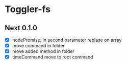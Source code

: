 # Toggler-fs

## Next 0.1.0

- [x] nodePromise, in second parameter replase on array
- [x] move command in folder
- [x] move added method in folder
- [x] timeCommand move to root command
